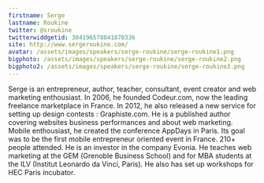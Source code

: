 ```yaml
---
firstname: Serge 
lastname: Roukine
twitter: @sroukine
twitterwiddgetid: 304196578841870336
site: http://www.sergeroukine.com/
avatar: /assets/images/speakers/serge-roukine/serge-roukine1.png
bigphoto: /assets/images/speakers/serge-roukine/serge-roukine2.png
bigphoto2: /assets/images/speakers/serge-roukine/serge-roukine3.png
---
```


Serge is an entrepreneur, author, teacher, consultant, event creator and web marketing enthousiast.
In 2006, he founded Codeur.com, now the leading freelance marketplace in France. In 2012, he also released a new service for setting up design contests : Graphiste.com.
He is a published author covering websites business performances and about web marketing. 
Mobile enthousiast, he created the conference AppDays in Paris. Its goal was to be the first mobile entrepreneur oriented event in France. 210+ people attended.
He is an investor in the company Evonia.
He teaches web marketing at the GEM (Grenoble Business School) and for MBA students at the ILV (Institut Leonardo da Vinci, Paris). He also has set up workshops for HEC Paris incubator. 


